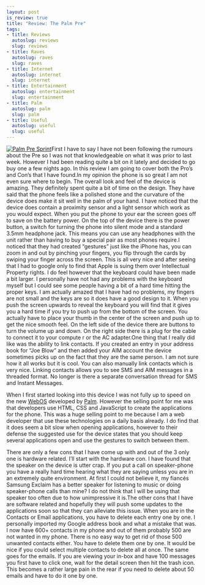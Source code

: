 ```yaml
--- 
layout: post
is_review: true
title: "Review: The Palm Pre"
tags: 
- title: Reviews
  autoslug: reviews
  slug: reviews
- title: Raves
  autoslug: raves
  slug: raves
- title: Internet
  autoslug: internet
  slug: internet
- title: Entertainment
  autoslug: entertainment
  slug: entertainment
- title: Palm
  autoslug: palm
  slug: palm
- title: Useful
  autoslug: useful
  slug: useful
---
```


[![Palm Pre Sprint](http://josephcrawford.com/wp-content/uploads/2009/07/palm-pre-sprint.jpg "Palm Pre Sprint")](http://josephcrawford.com/wp-content/uploads/2009/07/palm-pre-sprint.jpg)First I have to say I have not been following the rumours about the Pre so I was not that knowledgeable on what it was prior to last week.  However I had been reading quite a bit on it lately and decided to go buy one a few nights ago.  In this review I am going to cover both the Pro’s and Con’s that I have found.In my opinion the phone is so great I am not even sure where to begin.  The overall look and feel of the device is amazing.  They definitely spent quite a bit of time on the design.  They have said that the phone feels like a polished stone and the curvature of the device does make it sit well in the palm of your hand.  I have noticed that the device does contain a proximity sensor and a light sensor which work as you would expect.  When you put the phone to your ear the screen goes off to save on the battery power.  On the top of the device there is the power button, a switch for turning the phone into silent mode and a standard 3.5mm headphone jack.  This means you can use any headphones with the unit rather than having to buy a special pair as most phones require.I noticed that they had created “gestures” just like the iPhone has, you can zoom in and out by pinching your fingers, you flip through the cards by swiping your finger across the screen.  This is all very nice and after seeing that I had to google only to find that Apple is suing them over Intellectual Property rights.  I do feel however that the keyboard could have been made a bit larger.  I personally have not had any problems with the keyboard myself but I could see some people having a bit of a hard time hitting the proper keys.  I am actually amazed that I have had no problems, my fingers are not small and the keys are so it does have a good design to it.  When you push the screen upwards to reveal the keyboard you will find that it gives you a hard time if you try to push up from the bottom of the screen.  You actually have to place your thumb in the center of the screen and push up to get the nice smooth feel.  On the left side of the device there are buttons to turn the volume up and down.  On the right side there is a plug for the cable to connect it to your compute r or the AC adapter.One thing that I really did like was the ability to link contacts.  If you created an entry in your address book for “Joe Blow” and then added your AIM account the device sometimes picks up on the fact that they are the same person.  I am not sure how it all works but it is cool.  You can also manually link contacts which is very nice.  Linking contacts allows you to see SMS and AIM messages in a threaded format.  No longer is there a separate conversation thread for SMS and Instant Messages.

When I first started looking into this device I was not fully up to speed on the new [WebOS](http://en.wikipedia.org/wiki/WebOS) developed by [Palm](http://www.palm.com/).  However the selling point for me was that developers use HTML, CSS and JavaScript to create the applications for the phone.  This was a huge selling point to me because I am a web developer that use these technologies on a daily basis already.  I do find that it does seem a bit slow when opening applications, however to their defense the suggested use for the device states that you should keep several applications open and use the gestures to switch between them.

There are only a few cons that I have come up with and out of the 3 only one is hardware related.  I’ll start with the hardware con.  I have found that the speaker on the device is utter crap.  If you put a call on speaker-phone you have a really hard time hearing what they are saying unless you are in an extremely quite environment.  At first I could not believe it, my fiancés Samsung Exclaim has a better speaker for listening to music or doing speaker-phone calls than mine?  I do not think that I will be using that speaker too often due to how unimpressive it is.The other cons that I have are software related and hopefully they will push some updates to the applications soon so that they can alleviate this issue.  When you are in the Contacts or Email applications, you have to delete each entry one by one.  I personally imported my Google address book and what a mistake that was.  I now have 600+ contacts in my phone and out of them probably 500 are not wanted in my phone.  There is no easy way to get rid of those 500 unwanted contacts either.  You have to delete them one by one.  It would be nice if you could select multiple contacts to delete all at once.  The same goes for the emails.  If you are viewing your in-box and have 100 messages you first have to click one, wait for the detail screen then hit the trash icon.  This becomes a rather large pain in the rear if you need to delete about 50 emails and have to do it one by one.
